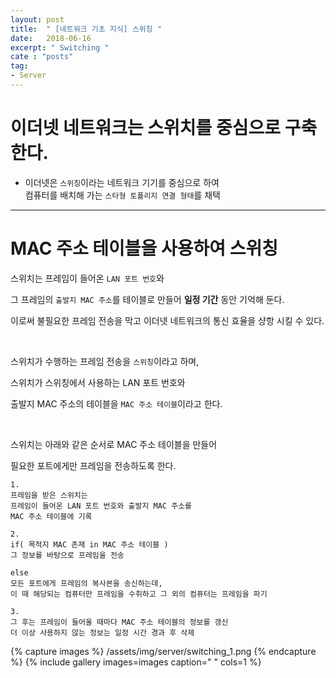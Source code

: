 ```yaml
---
layout: post
title:  " [네트워크 기초 지식] 스위칭 "
date:   2018-06-16
excerpt: " Switching "
cate : "posts"
tag:
- Server
---
```



# 이더넷 네트워크는 스위치를 중심으로 구축한다.

* 이더넷은 `스위칭`이라는 네트워크 기기를 중심으로 하여 <br> 컴퓨터를 배치해 가는 `스타형 토폴리지 연결 형태`를 채택

---

# MAC 주소 테이블을 사용하여 스위칭

스위치는 프레임이 들어온 `LAN 포트 번호`와 

그 프레임의 `출발지 MAC 주소`를 테이블로 만들어 <b>일정 기간</b> 동안 기억해 둔다.

이로써 불필요한 프레임 전송을 막고 이더넷 네트워크의 통신 효율을 샹항 시킬 수 있다.

<br>

스위치가 수행하는 프레임 전송을 `스위칭`이라고 하며,

스위치가 스위칭에서 사용하는 LAN 포트 번호와 

출발지 MAC 주소의 테이블을 `MAC 주소 테이블`이라고 한다.

<br>

스위치는 아래와 같은 순서로 MAC 주소 테이블을 만들어 

필요한 포트에게만 프레임을 전송하도록 한다.

```
1. 
프레임을 받은 스위치는 
프레임이 들어온 LAN 포트 번호와 출발지 MAC 주소를 
MAC 주소 테이블에 기록

2. 
if( 목적지 MAC 존재 in MAC 주소 테이블 )
그 정보를 바탕으로 프레임을 전송

else
모든 포트에게 프레임의 복사본을 송신하는데,
이 때 해당되는 컴퓨터만 프레임을 수취하고 그 외의 컴퓨터는 프레임을 파기

3.
그 후는 프레임이 들어올 때마다 MAC 주소 테이블의 정보를 갱신
더 이상 사용하지 않는 정보는 일정 시간 경과 후 삭제
```


{% capture images %}
    /assets/img/server/switching_1.png
{% endcapture %}
{% include gallery images=images caption=" " cols=1 %}

